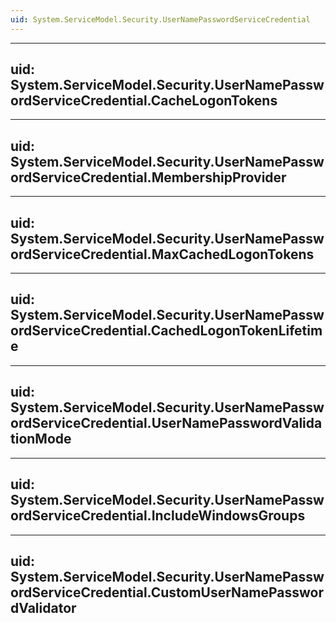 ```yaml
---
uid: System.ServiceModel.Security.UserNamePasswordServiceCredential
---
```


---
uid: System.ServiceModel.Security.UserNamePasswordServiceCredential.CacheLogonTokens
---

---
uid: System.ServiceModel.Security.UserNamePasswordServiceCredential.MembershipProvider
---

---
uid: System.ServiceModel.Security.UserNamePasswordServiceCredential.MaxCachedLogonTokens
---

---
uid: System.ServiceModel.Security.UserNamePasswordServiceCredential.CachedLogonTokenLifetime
---

---
uid: System.ServiceModel.Security.UserNamePasswordServiceCredential.UserNamePasswordValidationMode
---

---
uid: System.ServiceModel.Security.UserNamePasswordServiceCredential.IncludeWindowsGroups
---

---
uid: System.ServiceModel.Security.UserNamePasswordServiceCredential.CustomUserNamePasswordValidator
---
